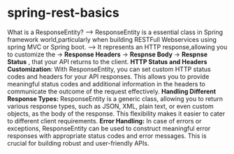 # spring-rest-basics

What is a ResponseEntity?
   --> ResponseEntity is a essential class in Spring framework world,particularly when building RESTFull Webservices using spring MVC or Spring boot.
   --> It represents an HTTP response,allowing you to customize the 
                       -> **Response Headers**
                       -> **Respnse Body**
                       -> **Respnse Status** , that your API returns to the client.
**HTTP Status and Headers Customization**: With ResponseEntity, you can set custom HTTP status codes and headers for your API responses. This allows you to provide meaningful status codes and additional information in the headers to communicate the outcome of the request effectively.
**Handling Different Response Types:** ResponseEntity is a generic class, allowing you to return various response types, such as JSON, XML, plain text, or even custom objects, as the body of the response. This flexibility makes it easier to cater to different client requirements.
**Error Handling:** In case of errors or exceptions, ResponseEntity can be used to construct meaningful error responses with appropriate status codes and error messages. This is crucial for building robust and user-friendly APIs.
